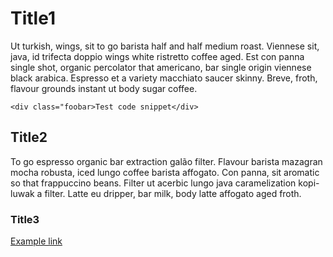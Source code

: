 # Title1

Ut turkish, wings, sit to go barista half and half medium roast. Viennese sit, java, id trifecta doppio wings white ristretto coffee aged. Est con panna single shot, organic percolator that americano, bar single origin viennese black arabica. Espresso et a variety macchiato saucer skinny. Breve, froth, flavour grounds instant ut body sugar coffee.

    <div class="foobar>Test code snippet</div>

## Title2

To go espresso organic bar extraction galão filter. Flavour barista mazagran mocha robusta, iced lungo coffee barista affogato. Con panna, sit aromatic so that frappuccino beans. Filter ut acerbic lungo java caramelization kopi-luwak a filter. Latte eu dripper, bar milk, body latte affogato aged froth.

### Title3

[Example link](http://example.com)